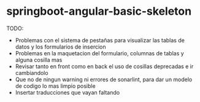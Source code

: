 # springboot-angular-basic-skeleton

TODO:

- Problemas con el sistema de pestañas para visualizar las tablas de datos y los formularios de insercion
- Problemas en la maquetacion del formulario, columnas de tablas y alguna cosilla mas
- Revisar tanto en front como en back el uso de cosillas deprecadas e ir cambiandolo
- Que no de ningun warning ni errores de sonarlint, para dar un modelo de codigo lo mas limpio posible
- Insertar traducciones que vayan faltando